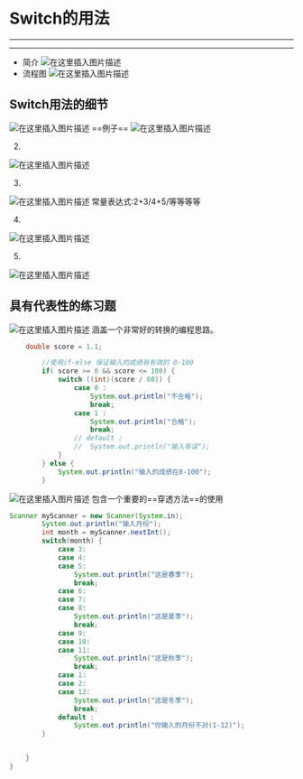 ﻿# Switch的用法
----
----
- 简介
![在这里插入图片描述](https://img-blog.csdnimg.cn/c7f16232c0bd4f82a83466f21192e345.png?x-oss-process=image/watermark,type_ZHJvaWRzYW5zZmFsbGJhY2s,shadow_50,text_Q1NETiBATkpVU1RaSkM=,size_20,color_FFFFFF,t_70,g_se,x_16)
- 流程图
![在这里插入图片描述](https://img-blog.csdnimg.cn/c18f8a25451f478ab1f35e4962451829.png?x-oss-process=image/watermark,type_ZHJvaWRzYW5zZmFsbGJhY2s,shadow_50,text_Q1NETiBATkpVU1RaSkM=,size_20,color_FFFFFF,t_70,g_se,x_16)
## Switch用法的细节
![在这里插入图片描述](https://img-blog.csdnimg.cn/5de917fe07984ea98f5463f382be3625.png)
==例子==
![在这里插入图片描述](https://img-blog.csdnimg.cn/26481f2f53414ee3b81ced7e92359850.png?x-oss-process=image/watermark,type_ZHJvaWRzYW5zZmFsbGJhY2s,shadow_50,text_Q1NETiBATkpVU1RaSkM=,size_20,color_FFFFFF,t_70,g_se,x_16)

2.
![在这里插入图片描述](https://img-blog.csdnimg.cn/3119c8b7bcfe4a209f5ecef15975f5e8.png?x-oss-process=image/watermark,type_ZHJvaWRzYW5zZmFsbGJhY2s,shadow_50,text_Q1NETiBATkpVU1RaSkM=,size_20,color_FFFFFF,t_70,g_se,x_16)



3. 

![在这里插入图片描述](https://img-blog.csdnimg.cn/e4e097edf6194ba795e86853778c0444.png)
常量表达式:2+3/4+5/等等等等

4. 
![在这里插入图片描述](https://img-blog.csdnimg.cn/058dd6063145493fae912d378b6d5478.png)

5. 
![在这里插入图片描述](https://img-blog.csdnimg.cn/24daa36c7faa4bd2964e7bbd930293ae.png?x-oss-process=image/watermark,type_ZHJvaWRzYW5zZmFsbGJhY2s,shadow_50,text_Q1NETiBATkpVU1RaSkM=,size_20,color_FFFFFF,t_70,g_se,x_16)

## 具有代表性的练习题
![在这里插入图片描述](https://img-blog.csdnimg.cn/d74fc4c0681a4fa98a906216fb21f9fd.png?x-oss-process=image/watermark,type_ZHJvaWRzYW5zZmFsbGJhY2s,shadow_50,text_Q1NETiBATkpVU1RaSkM=,size_20,color_FFFFFF,t_70,g_se,x_16)
涵盖一个非常好的转换的编程思路。
```java
	double score = 1.1;

		//使用if-else 保证输入的成绩有有效的 0-100
		if( score >= 0 && score <= 100) {
			switch ((int)(score / 60)) {
				case 0 :
					System.out.println("不合格");
					break;
				case 1 :
					System.out.println("合格");
					break;
				// default :
				// 	System.out.println("输入有误");
			}
		} else {
			System.out.println("输入的成绩在0-100");
		}

```




![在这里插入图片描述](https://img-blog.csdnimg.cn/f8f9998a792f44e699484fe9c7127c75.png)
包含一个重要的==穿透方法==的使用



```java
Scanner myScanner = new Scanner(System.in);
		System.out.println("输入月份");
		int month = myScanner.nextInt();
		switch(month) {
			case 3:
			case 4:
			case 5: 
				System.out.println("这是春季");
				break;
			case 6:
			case 7:
			case 8: 
				System.out.println("这是夏季");
				break;
			case 9:
			case 10:
			case 11: 
				System.out.println("这是秋季");
				break;
			case 1:
			case 2:
			case 12: 
				System.out.println("这是冬季");
				break;
			default :
				System.out.println("你输入的月份不对(1-12)");
		}


	}
}
```

